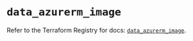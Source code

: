 # `data_azurerm_image`

Refer to the Terraform Registry for docs: [`data_azurerm_image`](https://registry.terraform.io/providers/hashicorp/azurerm/3.98.0/docs/data-sources/image).
